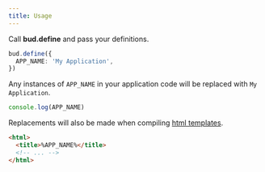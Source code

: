 ```yaml
---
title: Usage
---
```


Call **bud.define** and pass your definitions.

```ts title=bud.config.js
bud.define({
  APP_NAME: 'My Application',
})
```

Any instances of `APP_NAME` in your application code will be replaced with `My Application`.

```ts title='src/app.js'
console.log(APP_NAME)
```

Replacements will also be made when compiling [html templates](/docs/bud.html).

```html title='public/index.html'
<html>
  <title>%APP_NAME%</title>
  <!-- ... -->
</html>
```
